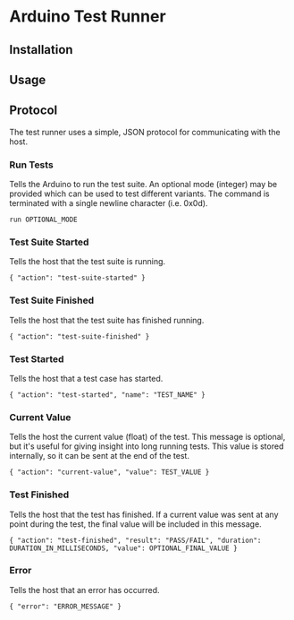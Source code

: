 # Arduino Test Runner

## Installation

## Usage

## Protocol
The test runner uses a simple, JSON protocol for communicating with the host. 

### Run Tests
Tells the Arduino to run the test suite.  An optional mode (integer) may be provided which can be used to test different variants. The command is terminated with a single newline character (i.e. 0x0d).

```
run OPTIONAL_MODE
```

### Test Suite Started
Tells the host that the test suite is running.

```
{ "action": "test-suite-started" }
```

### Test Suite Finished
Tells the host that the test suite has finished running.

```
{ "action": "test-suite-finished" }
```

### Test Started
Tells the host that a test case has started.

```
{ "action": "test-started", "name": "TEST_NAME" }
```

### Current Value
Tells the host the current value (float) of the test.  This message is optional, but it's useful for giving insight into long running tests. This value is stored internally, so it can be sent at the end of the test.

```
{ "action": "current-value", "value": TEST_VALUE }
```

### Test Finished
Tells the host that the test has finished.  If a current value was sent at any point during the test, the final value will be included in this message.

```
{ "action": "test-finished", "result": "PASS/FAIL", "duration": DURATION_IN_MILLISECONDS, "value": OPTIONAL_FINAL_VALUE }
 ```
 
### Error
Tells the host that an error has occurred.

```
{ "error": "ERROR_MESSAGE" }
```
